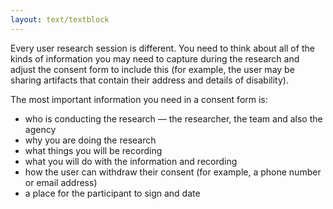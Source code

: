 ```yaml
---
layout: text/textblock
---
```


Every user research session is different. You need to think about all of the kinds of information you may need to capture during the research and adjust the consent form to include this (for example, the user may be sharing artifacts that contain their address and details of disability).

The most important information you need in a consent form is:
- who is conducting the research — the researcher, the team and also the agency
- why you are doing the research
- what things you will be recording
- what you will do with the information and recording
- how the user can withdraw their consent (for example, a phone number or email address)
- a place for the participant to sign and date
